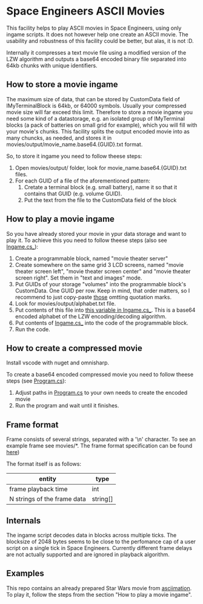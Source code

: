 # Space Engineers ASCII Movies

This facility helps to play ASCII movies in Space Engineers, using only ingame scripts. It does not however help one create an ASCII movie. The usability and robustness of this facility could be better, but alas, it is not :D.

Internally it compresses a text movie file using a modified version of the LZW algorithm and outputs a base64 encoded binary file separated into 64kb chunks with unique identifiers.

## How to store a movie ingame
The maximum size of data, that can be stored by CustomData field of IMyTerminalBlock is 64kb, or 64000 symbols. Usually your compressed movie size will far exceed this limit. Therefore to store a movie ingame you need some kind of a datastorage, e.g. an isolated group of IMyTerminal blocks (a pack of batteries on small grid for example), which you will fill with your movie's chunks. This facility splits the output encoded movie into as many chuncks, as needed, and stores it in movies/output/movie_name.base64.{GUID}.txt format.

So, to store it ingame you need to follow theese steps:
  1. Open movies/output/ folder, look for movie_name.base64.{GUID}.txt files.
  1. For each GUID of a file of the aforementioned pattern:
      1. Cretate a terminal block (e.g. small battery), name it so that it contains that GUID (e.g. volume GUID).
      1. Put the text from the file to the CustomData field of the block 

## How to play a movie ingame
So you have already stored your movie in ypur data storage and want to play it. To achieve this you need to follow theese steps (also see [Ingame.cs_](https://github.com/grebenyukaa/se_ascii_movies/blob/master/Ingame.cs_)):
  1. Create a programmable block, named "movie theater server"
  1. Create somewhere on the same grid 3 LCD screens, named "movie theater screen left", "movie theater screen center" and "movie theater screen right". Set them in "text and images" mode.
  1. Put GUIDs of your storage "volumes" into the programmable block's CustomData. One GUID per row. Keep in mind, that order matters, so I recommend to just copy-paste [those](https://github.com/grebenyukaa/se_ascii_movies/blob/master/src/Program.cs#L39) omtting quotation marks.
  1. Look for movies/output/alphabet.txt file.
  1. Put contents of this file into [this variable in Ingame.cs_](https://github.com/grebenyukaa/se_ascii_movies/blob/master/Ingame.cs_#L353). This is a base64 encoded alphabet of the LZW encoding/decoding algorithm.
  1. Put contents of [Ingame.cs_](https://github.com/grebenyukaa/se_ascii_movies/blob/master/Ingame.cs_) into the code of the programmable block.
  1. Run the code.

## How to create a compressed movie
Install vscode with nuget and omnisharp.

To create a base64 encoded compressed movie you need to follow theese steps (see [Program.cs](https://github.com/grebenyukaa/se_ascii_movies/blob/master/Program.cs)):
  1. Adjust paths in [Program.cs](https://github.com/grebenyukaa/se_ascii_movies/blob/master/Program.cs) to your own needs to create the encoded movie
  1. Run the program and wait until it finishes.

## Frame format
Frame consists of several strings, separated with a '\\n' character.
To see an example frame see movies/*. The frame format specification can be found [here](http://www.asciimation.co.nz/asciimation/ascii_faq.html))

The format itself is as follows:

entity | type 
--------------------|----------------
frame playback time | int
N strings of the frame data | string[]

  
## Internals
The ingame script decodes data in blocks across multiple ticks. The blocksize of 2048 bytes seems to be close to the perfomance cap of a user script on a single tick in Space Engineers. Currently different frame delays are not actually supported and are ignored in playback algorithm.

## Examples
This repo contains an already prepared Star Wars movie from [asciimation](http://www.asciimation.co.nz/). To play it, follow the steps from the section "How to play a movie ingame".
